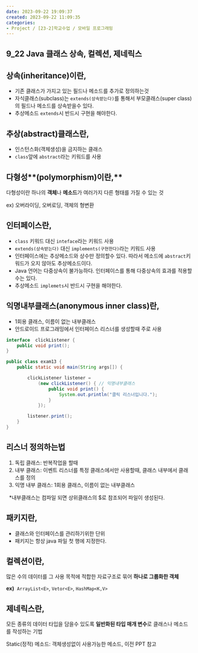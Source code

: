```yaml
---
date: 2023-09-22 19:09:37
created: 2023-09-22 11:09:35
categories:
- Project / [23-2]학교수업 / 모바일 프로그래밍
---
```


## 9\_22 Java 클래스 상속, 컬렉션, 제네릭스

  

## 상속(inheritance)이란, 

- 기존 클래스가 가지고 있는 필드나 메소드를 추가로 정의하는것
- 자식클래스(subclass)는 `extends(상속받는다)`를 통해서 부모클래스(super class)의 필드나 메소드를 상속받을수 있다.
- 추상메소드 `extends`시 반드시 구현을 해야한다.

  

## 추상(abstract)클래스란,

- 인스턴스화(객체생성)을 금지하는 클래스
- `class`앞에 `abstract`⁠라는 키워드를 사용

  

## 다형성**(polymorphism)이란,**

다형성이란 하나의 **객체**나 **메소드**가 여러가지 다른 형태를 가질 수 있는 것  

ex) 오버라이딩, 오버로딩, 객체의 형변환

  

## 인터페이스란,

- `class` 키워드 대신 `inteface`라는 키워드 사용
- `extends(상속받는다)` 대신 `implements(구현한다)`라는 키워드 사용
- 인터페이스에는 추상메소드와 상수만 정의할수 있다. 따라서 메소드에 `abstract`키워드가 오지 않아도 추상메소드이다.
- Java 언어는 다중상속이 불가능하다. 인터페이스를 통해 다중상속의 효과를 적용할수는 있다.
- 추상메소드 `implemets`시 반드시 구현을 해야한다.

  

## 익명내부클래스(anonymous inner class)란,

- 1회용 클래스, 이름이 없는 내부클래스
- 안드로이드 프로그래밍에서 인터페이스 리스너를 생성할때 주로 사용

```java
interface  clickListener {
	public void print();
}

public class exam13 {
	public static void main(String args[]) {

		clickListener listener = 
			(new clickListener() { // 익명내부클래스
				public void print() { 
					System.out.println("클릭 리스너입니다.");
				}
			});

		listener.print();
	}
}

```

  

## 리스너 정의하는법

1. 독립 클래스: 반복작업을 할때 
2. 내부 클래스: 이벤트 리스너를 특정 클래스에서만 사용할때, 클래스 내부에서 클래스를 정의
3. 익명 내부 클래스: 1회용 클래스, 이름이 없는 내부클래스

  \*내부클래스는 컴파일 되면 상위클래스의 $로 참조되어 파일이 생성된다.

  

## 패키지란,

- 클래스와 인터페이스를 관리하기위한 단위
- 패키지는 항상 java 파일 첫 행에 지정한다.

  

## 컬렉션이란,

많은 수의 데이터를 그 사용 목적에 적합한 자료구조로 묶어 **하나로 그룹화한 객체**  

**ex)**  `ArrayList<E>`, `Vetor<E>`, `HashMap<K,V>`

## 제네릭스란,

모든 종류의 데이터 타입을 담을수 있도록 **일반화된 타입 매개 변수**로 클래스나 메소드를 작성하는 기법  

  

Static(정적) 메소드: 객체생성없이 사용가능한 메소드, 이전 PPT 참고